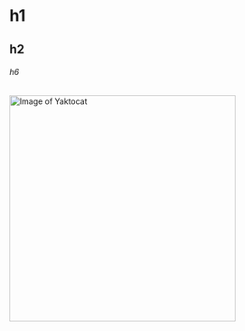 # h1
## h2
###### h6

<img alt="Image of Yaktocat" src=https://octodex.github.com/images/yaktocat.png width=400>
